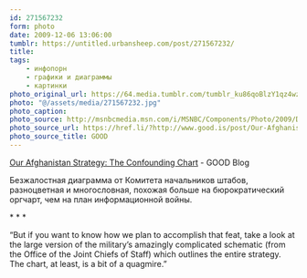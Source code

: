 ```yaml
---
id: 271567232
form: photo
date: 2009-12-06 13:06:00
tumblr: https://untitled.urbansheep.com/post/271567232/
title:
tags:
    - инфопорн
    - графики и диаграммы
    - картинки
photo_original_url: https://64.media.tumblr.com/tumblr_ku86qoBlzY1qz4wzio1_1280.jpg
photo: "@/assets/media/271567232.jpg"
photo_caption:
photo_source: http://msnbcmedia.msn.com/i/MSNBC/Components/Photo/2009/December/091202/091203-engel-big-9a.jpg
photo_source_url: https://href.li/?http://www.good.is/post/Our-Afghanistan-Strategy-The-Confounding-Chart
photo_source_title: GOOD
---
```


<p><a href="http://www.good.is/post/Our-Afghanistan-Strategy-The-Confounding-Chart">Our Afghanistan Strategy: The Confounding Chart</a> - GOOD Blog</p>

<p>Безжалостная диаграмма от Комитета начальников штабов, разноцветная и многословная, похожая больше на бюрократический оргчарт, чем на план информационной войны.</p>

<p>* * *</p>

<p>“But if you want to know how we plan to accomplish that feat, take a look at the large version of the military’s amazingly complicated schematic (from the Office of the Joint Chiefs of Staff) which outlines the entire strategy. The chart, at least, is a bit of a quagmire.”</p>
